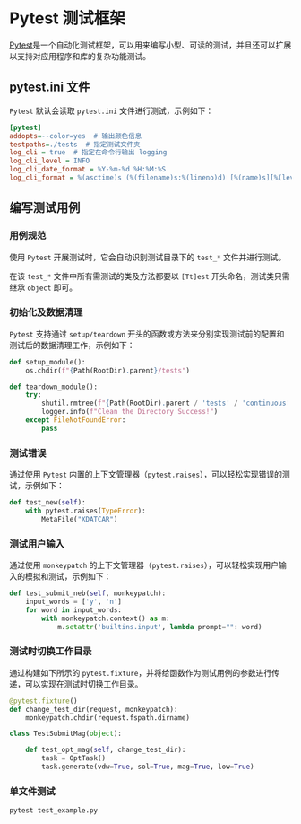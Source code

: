 # Pytest 测试框架

[Pytest](https://docs.pytest.org/en/7.3.x/)是一个自动化测试框架，可以用来编写小型、可读的测试，并且还可以扩展以支持对应用程序和库的复杂功能测试。

## pytest.ini 文件

`Pytest` 默认会读取 `pytest.ini` 文件进行测试，示例如下：

```ini
[pytest]
addopts=--color=yes  # 输出颜色信息
testpaths=./tests  # 指定测试文件夹
log_cli = true  # 指定在命令行输出 logging
log_cli_level = INFO
log_cli_date_format = %Y-%m-%d %H:%M:%S
log_cli_format = %(asctime)s (%(filename)s:%(lineno)d) [%(name)s][%(levelname)s] %(message)s
```

## 编写测试用例

### 用例规范

使用 `Pytest` 开展测试时，它会自动识别测试目录下的 `test_*` 文件并进行测试。

在该 `test_*` 文件中所有需测试的类及方法都要以 `[Tt]est` 开头命名，测试类只需继承 `object` 即可。

### 初始化及数据清理

`Pytest` 支持通过 `setup/teardown` 开头的函数或方法来分别实现测试前的配置和测试后的数据清理工作，示例如下：

```python
def setup_module():
    os.chdir(f"{Path(RootDir).parent}/tests")

def teardown_module():
    try:
        shutil.rmtree(f"{Path(RootDir).parent / 'tests' / 'continuous' / 'hse'}")
        logger.info(f"Clean the Directory Success!")
    except FileNotFoundError:
        pass
```

### 测试错误

通过使用 `Pytest` 内置的上下文管理器（`pytest.raises`），可以轻松实现错误的测试，示例如下：

```python
def test_new(self):
    with pytest.raises(TypeError):
        MetaFile("XDATCAR")
```

### 测试用户输入

通过使用 `monkeypatch` 的上下文管理器（`pytest.raises`），可以轻松实现用户输入的模拟和测试，示例如下：

```python
def test_submit_neb(self, monkeypatch):
    input_words = ['y', 'n']
    for word in input_words:
        with monkeypatch.context() as m:
            m.setattr('builtins.input', lambda prompt="": word)
```

### 测试时切换工作目录

通过构建如下所示的 `pytest.fixture`，并将给函数作为测试用例的参数进行传递，可以实现在测试时切换工作目录。

```python
@pytest.fixture()
def change_test_dir(request, monkeypatch):
    monkeypatch.chdir(request.fspath.dirname)

class TestSubmitMag(object):

    def test_opt_mag(self, change_test_dir):
        task = OptTask()
        task.generate(vdw=True, sol=True, mag=True, low=True)
```

### 单文件测试

```bash
pytest test_example.py
```
